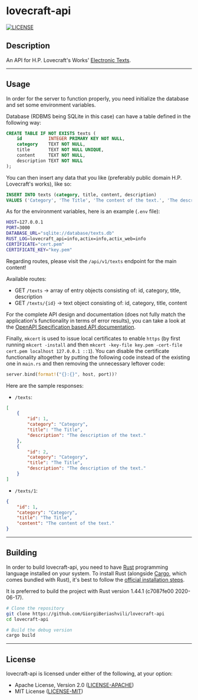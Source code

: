 # lovecraft-api

[![LICENSE](https://img.shields.io/badge/License-MIT_or_Apache_2.0-green.svg)](https://github.com/GiorgiBeriashvili/lovecraft-api#License
"Project's LICENSE section")

## Description

An API for H.P. Lovecraft's Works' [Electronic Texts](https://www.hplovecraft.com/writings/texts/).

---

## Usage

In order for the server to function properly, you need initialize the database and set some environment variables.

Database (RDBMS being SQLite in this case) can have a table defined in the following way:

```sql
CREATE TABLE IF NOT EXISTS texts (
    id          INTEGER PRIMARY KEY NOT NULL,
    category    TEXT NOT NULL,
    title       TEXT NOT NULL UNIQUE,
    content     TEXT NOT NULL,
    description TEXT NOT NULL
);
```

You can then insert any data that you like (preferably public domain H.P. Lovecraft's works), like so:

```sql
INSERT INTO texts (category, title, content, description)
VALUES ('Category', 'The Title', 'The content of the text.', 'The description of the text.');
```

As for the environment variables, here is an example (`.env` file):

```sh
HOST=127.0.0.1
PORT=3000
DATABASE_URL="sqlite://database/texts.db"
RUST_LOG=lovecraft_api=info,actix=info,actix_web=info
CERTIFICATE="cert.pem"
CERTIFICATE_KEY="key.pem"
```

Regarding routes, please visit the `/api/v1/texts` endpoint for the main content!

Available routes:
- GET `/texts` -> array of entry objects consisting of: id, category, title, description
- GET `/texts/{id}` -> text object consisting of: id, category, title, content

For the complete API design and documentation (does not fully match the application's functionality in terms of error results), you can take a look at the [OpenAPI Specification based API documentation](https://github.com/GiorgiBeriashvili/lovecraft-api/blob/master/api.yaml "API documentation").

Finally, `mkcert` is used to issue local certificates to enable `https` (by first running `mkcert -install` and then `mkcert -key-file key.pem -cert-file cert.pem localhost 127.0.0.1 ::1`). You can disable the certificate functionality altogether by putting the following code instead of the existing one in `main.rs` and then removing the unnecessary leftover code:

```rust
server.bind(format!("{}:{}", host, port))?
```

Here are the sample responses:

- `/texts`:

```json
[
    {
        "id": 1,
        "category": "Category",
        "title": "The Title",
        "description": "The description of the text."
    },
    {
        "id": 2,
        "category": "Category",
        "title": "The Title",
        "description": "The description of the text."
    }
]
```

- `/texts/1`:

```json
{
    "id": 1,
    "category": "Category",
    "title": "The Title",
    "content": "The content of the text."
}
```

---

## Building

In order to build lovecraft-api, you need to have [Rust](https://www.rust-lang.org
"Rust programming language's official website") programming language installed
on your system. To install Rust (alongside
[Cargo](https://doc.rust-lang.org/stable/cargo "The Cargo Book"), which comes bundled with
Rust), it's best to follow the [official installation
steps](https://www.rust-lang.org/tools/install "Official guide to install
Rust").

It is preferred to build the project with Rust version 1.44.1 (c7087fe00 2020-06-17).

```sh
# Clone the repository
git clone https://github.com/GiorgiBeriashvili/lovecraft-api
cd lovecraft-api

# Build the debug version
cargo build
```

---

## License

lovecraft-api is licensed under either of the following, at your option:

- Apache License, Version 2.0 ([LICENSE-APACHE](https://github.com/GiorgiBeriashvili/lovecraft-api/blob/master/LICENSE-APACHE "Copy of the Apache license (version 2.0)"))
- MIT License ([LICENSE-MIT](https://github.com/GiorgiBeriashvili/lovecraft-api/blob/master/LICENSE-MIT "Copy of the MIT license"))
